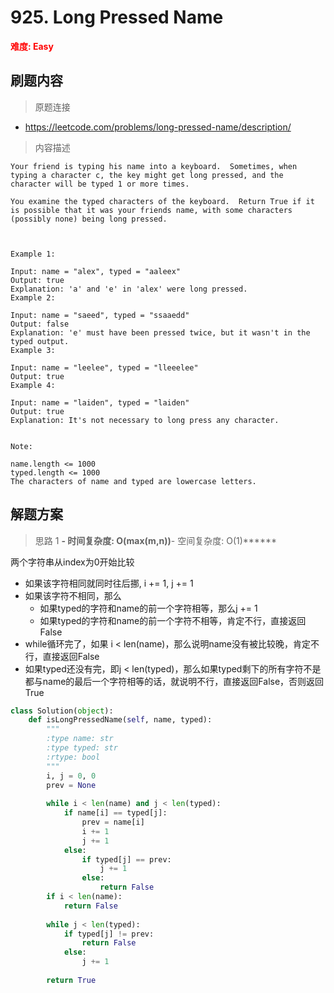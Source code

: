 # 925. Long Pressed Name

**<font color=red>难度: Easy</font>**

## 刷题内容

> 原题连接

* https://leetcode.com/problems/long-pressed-name/description/

> 内容描述

```
Your friend is typing his name into a keyboard.  Sometimes, when typing a character c, the key might get long pressed, and the character will be typed 1 or more times.

You examine the typed characters of the keyboard.  Return True if it is possible that it was your friends name, with some characters (possibly none) being long pressed.

 

Example 1:

Input: name = "alex", typed = "aaleex"
Output: true
Explanation: 'a' and 'e' in 'alex' were long pressed.
Example 2:

Input: name = "saeed", typed = "ssaaedd"
Output: false
Explanation: 'e' must have been pressed twice, but it wasn't in the typed output.
Example 3:

Input: name = "leelee", typed = "lleeelee"
Output: true
Example 4:

Input: name = "laiden", typed = "laiden"
Output: true
Explanation: It's not necessary to long press any character.
 

Note:

name.length <= 1000
typed.length <= 1000
The characters of name and typed are lowercase letters.
```

## 解题方案

> 思路 1
******- 时间复杂度: O(max(m,n))******- 空间复杂度: O(1)******


两个字符串从index为0开始比较

- 如果该字符相同就同时往后挪, i += 1, j += 1
- 如果该字符不相同，那么
    - 如果typed的字符和name的前一个字符相等，那么j += 1
    - 如果typed的字符和name的前一个字符不相等，肯定不行，直接返回False
- while循环完了，如果 i < len(name)，那么说明name没有被比较晚，肯定不行，直接返回False
- 如果typed还没有完，即j < len(typed)，那么如果typed剩下的所有字符不是都与name的最后一个字符相等的话，就说明不行，直接返回False，否则返回True


```python
class Solution(object):
    def isLongPressedName(self, name, typed):
        """
        :type name: str
        :type typed: str
        :rtype: bool
        """
        i, j = 0, 0
        prev = None
        
        while i < len(name) and j < len(typed):
            if name[i] == typed[j]:
                prev = name[i]
                i += 1
                j += 1
            else:
                if typed[j] == prev:
                    j += 1
                else:
                    return False
        if i < len(name):
            return False
        
        while j < len(typed):
            if typed[j] != prev:
                return False
            else:
                j += 1
                
        return True
```
    
    
    
    
    
    
    
    
    






